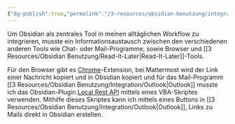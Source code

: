 ```yaml
---
{"dg-publish":true,"permalink":"/3-resources/obsidian-benutzung/integration/integration/","created":"2024-04-14T21:17:10.213+02:00","updated":"2024-04-14T21:39:41.293+02:00"}
---
```



Um Obsidian als zentrales Tool in meinen alltäglichen Workflow zu integrieren, musste ein Informationsaustausch zwischen den verschiedenen anderen Tools wie Chat- oder Mail-Programme, sowie Browser und [[3 Resources/Obsidian Benutzung/Read-It-Later\|Read-It-Later]]-Tools.

Für den Browser gibt es [Chrome](https://github.com/coddingtonbear/obsidian-web)-Extension, bei Mattermost wird der Link einer Nachricht kopiert und in Obsidian kopiert und für das Mail-Programm [[3 Resources/Obsidian Benutzung/Integration/Outlook\|Outlook]] musste ich das Obsidian-Plugin [Local Rest API](https://github.com/coddingtonbear/obsidian-local-rest-api) mittels eines VBA-Skriptes verwenden. Mithilfe dieses Skriptes kann ich mittels eines Buttons in [[3 Resources/Obsidian Benutzung/Integration/Outlook\|Outlook]], Links zu Mails direkt in Obsidian erstellen.
